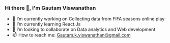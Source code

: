 ### Hi there 👋, I'm Gautam Viswanathan

- 🔭 I’m currently working on Collecting data from FIFA seasons online play
- 🌱 I’m currently learning React.Js
- 👯 I’m looking to collaborate on Data analytics and Web development
- 📫 How to reach me: Gautam.k.viswanathan@gmail.com


